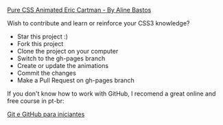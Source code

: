 [Pure CSS Animated Eric Cartman - By Aline Bastos](http://alinebastos.github.io/css-eric-cartman/)

Wish to contribute and learn or reinforce your CSS3 knowledge?

* Star this project :)
* Fork this project
* Clone the project on your computer
* Switch to the gh-pages branch
* Create or update the animations
* Commit the changes
* Make a Pull Request on gh-pages branch

If you don't know how to work with GitHub, I recomend a great online and free course in pt-br:

[Git e GitHub para iniciantes](http://willianjusten.teachable.com/p/git-e-github-para-iniciantes)
